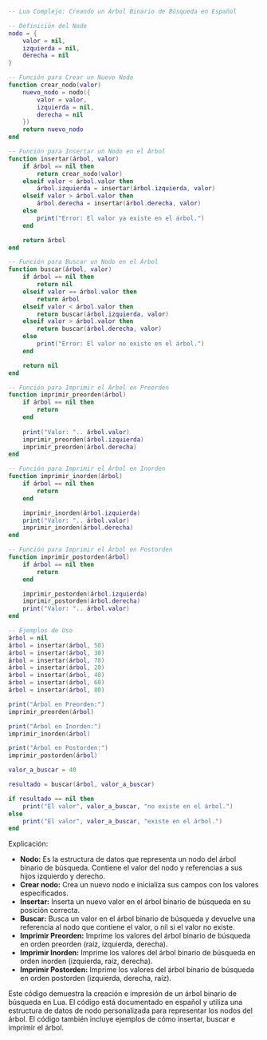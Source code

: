 ```lua
-- Lua Complejo: Creando un Árbol Binario de Búsqueda en Español

-- Definición del Nodo
nodo = {
    valor = nil,
    izquierda = nil,
    derecha = nil
}

-- Función para Crear un Nuevo Nodo
function crear_nodo(valor)
    nuevo_nodo = nodo({
        valor = valor,
        izquierda = nil,
        derecha = nil
    })
    return nuevo_nodo
end

-- Función para Insertar un Nodo en el Árbol
function insertar(árbol, valor)
    if árbol == nil then
        return crear_nodo(valor)
    elseif valor < árbol.valor then
        árbol.izquierda = insertar(árbol.izquierda, valor)
    elseif valor > árbol.valor then
        árbol.derecha = insertar(árbol.derecha, valor)
    else
        print("Error: El valor ya existe en el árbol.")
    end

    return árbol
end

-- Función para Buscar un Nodo en el Árbol
function buscar(árbol, valor)
    if árbol == nil then
        return nil
    elseif valor == árbol.valor then
        return árbol
    elseif valor < árbol.valor then
        return buscar(árbol.izquierda, valor)
    elseif valor > árbol.valor then
        return buscar(árbol.derecha, valor)
    else
        print("Error: El valor no existe en el árbol.")
    end

    return nil
end

-- Función para Imprimir el Árbol en Preorden
function imprimir_preorden(árbol)
    if árbol == nil then
        return
    end
    
    print("Valor: ".. árbol.valor)
    imprimir_preorden(árbol.izquierda)
    imprimir_preorden(árbol.derecha)
end

-- Función para Imprimir el Árbol en Inorden
function imprimir_inorden(árbol)
    if árbol == nil then
        return
    end

    imprimir_inorden(árbol.izquierda)
    print("Valor: ".. árbol.valor)
    imprimir_inorden(árbol.derecha)
end

-- Función para Imprimir el Árbol en Postorden
function imprimir_postorden(árbol)
    if árbol == nil then
        return
    end

    imprimir_postorden(árbol.izquierda)
    imprimir_postorden(árbol.derecha)
    print("Valor: ".. árbol.valor)
end

-- Ejemplos de Uso
árbol = nil
árbol = insertar(árbol, 50)
árbol = insertar(árbol, 30)
árbol = insertar(árbol, 70)
árbol = insertar(árbol, 20)
árbol = insertar(árbol, 40)
árbol = insertar(árbol, 60)
árbol = insertar(árbol, 80)

print("Árbol en Preorden:")
imprimir_preorden(árbol)

print("Árbol en Inorden:")
imprimir_inorden(árbol)

print("Árbol en Postorden:")
imprimir_postorden(árbol)

valor_a_buscar = 40

resultado = buscar(árbol, valor_a_buscar)

if resultado == nil then
    print("El valor", valor_a_buscar, "no existe en el árbol.")
else
    print("El valor", valor_a_buscar, "existe en el árbol.")
end
```

Explicación:

* **Nodo:** Es la estructura de datos que representa un nodo del árbol binario de búsqueda. Contiene el valor del nodo y referencias a sus hijos izquierdo y derecho.
* **Crear nodo:** Crea un nuevo nodo e inicializa sus campos con los valores especificados.
* **Insertar:** Inserta un nuevo valor en el árbol binario de búsqueda en su posición correcta.
* **Buscar:** Busca un valor en el árbol binario de búsqueda y devuelve una referencia al nodo que contiene el valor, o nil si el valor no existe.
* **Imprimir Preorden:** Imprime los valores del árbol binario de búsqueda en orden preorden (raíz, izquierda, derecha).
* **Imprimir Inorden:** Imprime los valores del árbol binario de búsqueda en orden inorden (izquierda, raíz, derecha).
* **Imprimir Postorden:** Imprime los valores del árbol binario de búsqueda en orden postorden (izquierda, derecha, raíz).

Este código demuestra la creación e impresión de un árbol binario de búsqueda en Lua. El código está documentado en español y utiliza una estructura de datos de nodo personalizada para representar los nodos del árbol. El código también incluye ejemplos de cómo insertar, buscar e imprimir el árbol.